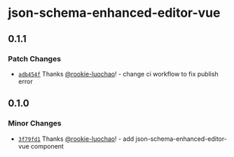 # json-schema-enhanced-editor-vue

## 0.1.1

### Patch Changes

- [`adb454f`](https://github.com/rookie-luochao/json-schema-editor/commit/adb454f5078848b21e59faeda1393b68b4e48dde) Thanks [@rookie-luochao](https://github.com/rookie-luochao)! - change ci workflow to fix publish error

## 0.1.0

### Minor Changes

- [`3f79fd1`](https://github.com/rookie-luochao/json-schema-editor/commit/3f79fd16b57c48daeedbf5add5382a6abcb48afb) Thanks [@rookie-luochao](https://github.com/rookie-luochao)! - add json-schema-enhanced-editor-vue component
